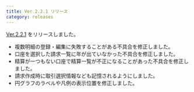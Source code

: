```yaml
---
title: Ver.2.2.1 リリース
category: releases
---
```


[Ver.2.2.1](https://github.com/everyleaf/kozuchi/releases/tag/release-2.2.1) をリリースしました。

* 複数明細の登録・編集に失敗することがある不具合を修正しました。
* 口座を選択した請求一覧に年が出ていなかった不具合を修正しました。
* 精算が一つもない口座で精算一覧が不正になることがあった不具合を修正しました。
* 請求作成時に取引選択情報なども記憶されるようにしました。
* 円グラフのラベルや凡例の表示位置を修正しました。
